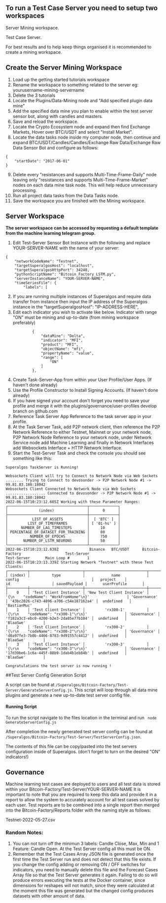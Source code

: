 
## To run a Test Case Server you need to setup two workspaces

Server Mining workspace.

Test Case Server.


For best results and to help keep things organised it is recommended to create a mining workspace.

## Create the Server Mining Workspace

1. Load up the getting started tutorials workspace
2. Rename the workspace to something related to the server eg: yourusername-mining-servername
3. Delete the 3 tutorials
4. Locate the Plugins/Data-Mining node and "Add specified plugin data mine"
5. Add the specified data mine you plan to enable within the test server sensor bot, along with candles and masters.
6. Save and reload the workspace.
7. Locate the Crypto Ecosystem node and expand then find Exchange Markets, Hover over BTC/USDT and select "Install Market".
8. Locate the data tasks node inside my computer node, then continue and expand BTC/USDT/Candles/Candles/Exchange Raw Data/Exchange Raw Data Sensor Bot and configure as follows:

```
{
    "startDate": "2017-06-01"
}
```
9. Delete every "resistances and supports Multi-Time-Frame-Daily" node leaving only "resistances and supports Multi-Time-Frame-Market" nodes on each data mine task node. This will help reduce unnecessary processing.
10. Run all project data tasks from the Data Tasks node.
11. Save the workspace you are finished with the Mining workspace.


## Server Workspace

**The server workspace can be accessed by requesting a default template from the machine learning telegram group.**

1. Edit Test-Server Sensor Bot Instance with the following and replace YOUR-SERVER-NAME with the name of your server:

```
{
    "networkCodeName": "Testnet",
    "targetSuperalgosHost": "localhost",
    "targetSuperalgosHttpPort": 34248,
    "pythonScriptName": "Bitcoin_Factory_LSTM.py",
    "serverInstanceName": "YOUR-SERVER-NAME",
    "timeSeriesFile": {
        "labels": [
```

2. If you are running multiple instances of Superalgos and require data transfer from instance then input the IP address of the Superalgos instance in the "targetSuperalgosHost": "IP-ADDRESS-HERE",
3. Edit each indicator you wish to activate like below.
Indicator with range "ON" must be mining and up-to-date (from mining workspace preferably)
```
            {
                "dataMine": "Delta",
                "indicator": "MFI",
                "product": "MFI",
                "objectName": "mfi",
                "propertyName": "value",
                "range": [
                    "ON"
                ]
            },
```
4. Create Task-Server-App from within your User Profile/User Apps. (If haven't done already)
5. Use the Profile Constructor to Install Signing Accounts. (If haven't done already)
6. If you have signed your account don't forget you need to save your profile and merge it with the plugins/governance/user-profiles develop branch on github.com
7. Reference Task Server App Reference to the task server app in your profile.
8. At the Task Server Task, add P2P network client, then reference the P2P Network Reference to either Testnet, Mainnet or your network node, P2P Network Node Reference to your network node, under Network Service node add Machine Learning and finally in Network Interfaces add Websockets Interface + HTTP Network Interface.
9. Start the Test-Server Task and check the console you should see something like this:
```
Superalgos TaskServer is Running!

Websockets Client will try to Connect to Network Node via Web Sockets ........ Trying to Connect to devosonder -> P2P Network Node #1 -> 99.81.83.180:18042
Websockets Client Connected to Network Node via Web Sockets .................. Connected to devosonder -> P2P Network Node #1 -> 99.81.83.180:18042
2022-06-15T10:23:12.605Z Working with these Parameter Ranges:
┌────────────────────────────────────┬─────────────┐
│              (index)               │      0      │
├────────────────────────────────────┼─────────────┤
│           LIST_OF_ASSETS           │  [ 'BTC' ]  │
│         LIST_OF_TIMEFRAMES         │ [ '01-hs' ] │
│      NUMBER_OF_LAG_TIMESTEPS       │     10      │
│ PERCENTAGE_OF_DATASET_FOR_TRAINING │     80      │
│          NUMBER_OF_EPOCHS          │     750     │
│       NUMBER_OF_LSTM_NEURONS       │     50      │
└────────────────────────────────────┴─────────────┘
2022-06-15T10:23:12.638Z              Binance   BTC/USDT      Bitcoin-Factory                    Test-Server                              Test-Server       Main Loop #        1                                      
2022-06-15T10:23:13.339Z Starting Network "Testnet" with these Test Clients:
┌─────────┬────────────────────────┬────────────────────────────┬───────────────────────────────────────────────────────────────────────┬──────────────┬────────────────────────────────────────┬──────────────┬─────────────────────────┐
│ (index) │          type          │            name            │                                config                                 │   project    │                   id                   │ savedPayload │       userProfile       │
├─────────┼────────────────────────┼────────────────────────────┼───────────────────────────────────────────────────────────────────────┼──────────────┼────────────────────────────────────────┼──────────────┼─────────────────────────┤
│    0    │ 'Test Client Instance' │ 'New Test Client Instance' │                '{\n    "codeName": "WorkFromHome"\n}'                 │ 'Governance' │ '43bc2026-c743-4896-a706-c54e187162a4' │  undefined   │      'BastianMuc'       │
│    1    │ 'Test Client Instance' │         'rx300-1'          │                 '{\r\n    "codeName": "rx300-1"\r\n}'                 │ 'Governance' │ 'f182a3c3-ebc0-4200-b2e3-2da85e77b104' │  undefined   │        'BlaaSwe'        │
│    2    │ 'Test Client Instance' │         'rx300-2'          │                 '{\r\n    "codeName": "rx300-2"\r\n}'                 │ 'Governance' │ 'd0a97fe3-7b0b-4466-8783-9d91557c4412' │  undefined   │        'BlaaSwe'        │
│    3    │ 'Test Client Instance' │         'rx300-3'          │                 '{\r\n    "codeName": "rx300-3"\r\n}'                 │ 'Governance' │ '17d39be6-1c6a-445f-88b9-1dab4b1eb84b' │  undefined   │        'BlaaSwe'        │

Congratulations the test server is now running !
```


##Test Server Config Generation Script

A script can be found at ```/Superalgos/Bitcoin-Factory/Test-Server/GenerateServerConfig.js```.
This script will loop through all data mine plugins and generate a new up-to-date test server config file.

#### Running Script

To run the script navigate to the files location in the terminal and run ``` node GenerateServerConfig.js```

After completion the newly generated test server config can be found at ```/Superalgos/Bitcoin-Factory/Test-Server/TestServerConfig.json```. 

The contents of this file can be copy/pasted into the test servers configuration inside of Superalgos. (don't forget to turn on the desired "ON" indicators!)



## Governance

Machine learning test cases are deployed to users and all test data is stored within your Bitcoin-Factory/Test-Server/YOUR-SERVER-NAME
It is important to note that you are required to keep this data and provide it in a report to allow the system to accurately account for all test cases solved by each user. Test reports are to be combined into a single report then merged into the Bitcoin-Factory/Reports folder with the naming style as follows:

Testnet-2022-05-27.csv


### Random Notes:

1. You can not turn off the minimun 3 labels: Candle Close, Max, Min and 1 Feature: Candle Open. At the Test Server config all this must be ON.
2. Remember that the Test Cases Array JSON file is generated once the first time the Test Server run and does not detect that this file exists. If you change the config adding or removing ON / OFF switches for indicators, you need to manually delete this file and the Forecast Cases Array file so that the Test Server generates it again. Failing to do so will produce errors executing the tests at the Docker container, since dimensions for reshapes will not match, since they were calculated at the moment this file was generated but the changed config produces datasets with other amount of data.
